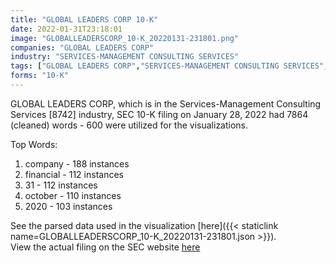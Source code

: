 ```yaml
---
title: "GLOBAL LEADERS CORP 10-K"
date: 2022-01-31T23:18:01
image: "GLOBALLEADERSCORP_10-K_20220131-231801.png"
companies: "GLOBAL LEADERS CORP"
industry: "SERVICES-MANAGEMENT CONSULTING SERVICES"
tags: ["GLOBAL LEADERS CORP","SERVICES-MANAGEMENT CONSULTING SERVICES","01-28-2022","10-K"]
forms: "10-K"
---
```

GLOBAL LEADERS CORP, which is in the Services-Management Consulting Services [8742] industry, SEC 10-K filing on January 28, 2022 had 7864 (cleaned) words - 600 were utilized for the visualizations.

Top Words:
1. company - 188 instances
2. financial - 112 instances
3. 31 - 112 instances
4. october - 110 instances
5. 2020 - 103 instances


See the parsed data used in the visualization [here]({{< staticlink name=GLOBALLEADERSCORP_10-K_20220131-231801.json >}}).  
View the actual filing on the SEC website [here](https://www.sec.gov/Archives/edgar/data/1830696/0001493152-22-002470.txt)